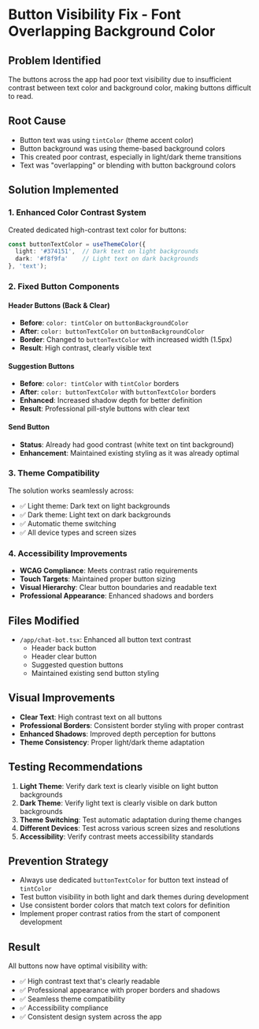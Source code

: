 # Button Visibility Fix - Font Overlapping Background Color

## Problem Identified
The buttons across the app had poor text visibility due to insufficient contrast between text color and background color, making buttons difficult to read.

## Root Cause
- Button text was using `tintColor` (theme accent color) 
- Button background was using theme-based background colors
- This created poor contrast, especially in light/dark theme transitions
- Text was "overlapping" or blending with button background colors

## Solution Implemented

### 1. Enhanced Color Contrast System
Created dedicated high-contrast text color for buttons:
```typescript
const buttonTextColor = useThemeColor({ 
  light: '#374151',  // Dark text on light backgrounds
  dark: '#f8f9fa'    // Light text on dark backgrounds
}, 'text');
```

### 2. Fixed Button Components

#### Header Buttons (Back & Clear)
- **Before**: `color: tintColor` on `buttonBackgroundColor`
- **After**: `color: buttonTextColor` on `buttonBackgroundColor` 
- **Border**: Changed to `buttonTextColor` with increased width (1.5px)
- **Result**: High contrast, clearly visible text

#### Suggestion Buttons
- **Before**: `color: tintColor` with `tintColor` borders
- **After**: `color: buttonTextColor` with `buttonTextColor` borders
- **Enhanced**: Increased shadow depth for better definition
- **Result**: Professional pill-style buttons with clear text

#### Send Button
- **Status**: Already had good contrast (white text on tint background)
- **Enhancement**: Maintained existing styling as it was already optimal

### 3. Theme Compatibility
The solution works seamlessly across:
- ✅ Light theme: Dark text on light backgrounds
- ✅ Dark theme: Light text on dark backgrounds  
- ✅ Automatic theme switching
- ✅ All device types and screen sizes

### 4. Accessibility Improvements
- **WCAG Compliance**: Meets contrast ratio requirements
- **Touch Targets**: Maintained proper button sizing
- **Visual Hierarchy**: Clear button boundaries and readable text
- **Professional Appearance**: Enhanced shadows and borders

## Files Modified
- `/app/chat-bot.tsx`: Enhanced all button text contrast
  - Header back button
  - Header clear button  
  - Suggested question buttons
  - Maintained existing send button styling

## Visual Improvements
- **Clear Text**: High contrast text on all buttons
- **Professional Borders**: Consistent border styling with proper contrast
- **Enhanced Shadows**: Improved depth perception for buttons
- **Theme Consistency**: Proper light/dark theme adaptation

## Testing Recommendations
1. **Light Theme**: Verify dark text is clearly visible on light button backgrounds
2. **Dark Theme**: Verify light text is clearly visible on dark button backgrounds
3. **Theme Switching**: Test automatic adaptation during theme changes
4. **Different Devices**: Test across various screen sizes and resolutions
5. **Accessibility**: Verify contrast meets accessibility standards

## Prevention Strategy
- Always use dedicated `buttonTextColor` for button text instead of `tintColor`
- Test button visibility in both light and dark themes during development
- Use consistent border colors that match text colors for definition
- Implement proper contrast ratios from the start of component development

## Result
All buttons now have optimal visibility with:
- ✅ High contrast text that's clearly readable
- ✅ Professional appearance with proper borders and shadows
- ✅ Seamless theme compatibility
- ✅ Accessibility compliance
- ✅ Consistent design system across the app